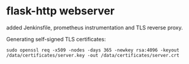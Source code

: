 # flask-http webserver
added Jenkinsfile, prometheus instrumentation and TLS reverse proxy.  

Generating self-signed TLS certificates:  
```
sudo openssl req -x509 -nodes -days 365 -newkey rsa:4096 -keyout /data/certificates/server.key -out /data/certificates/server.crt
```

